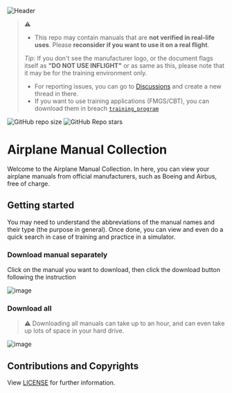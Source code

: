 ![Header](https://github.com/shiroinekotfs/my-airplane-manuals/assets/115929530/81d80b91-f389-4e53-afc3-9b3b92e34db2)

> ⚠️
> * This repo may contain manuals that are **not verified in real-life uses**. Please **reconsider if you want to use it on a real flight**.
> 
> *Tip*: If you don't see the manufacturer logo, or the document flags itself as **"DO NOT USE INFLIGHT"** or as same as this, please note that it may be for the training environment only.
> * For reporting issues, you can go to [Discussions](https://github.com/shiroinekotfs/my-airplane-manuals/discussions) and create a new  thread in there.
> * If you want to use training applications (FMGS/CBT), you can download them in breach [`training_program`](https://github.com/shiroinekotfs/my-airplane-manuals/tree/training_program)

![GitHub repo size](https://img.shields.io/github/repo-size/shiroinekotfs/my-airplane-manuals)
![GitHub Repo stars](https://img.shields.io/github/stars/shiroinekotfs/my-airplane-manuals)

# Airplane Manual Collection

Welcome to the Airplane Manual Collection. In here, you can view your airplane manuals from official manufacturers, such as Boeing and Airbus, free of charge.

## Getting started

You may need to understand the abbreviations of the manual names and their type (the purpose in general). Once done, you can view and even do a quick search in case of training and practice in a simulator.

### Download manual separately

Click on the manual you want to download, then click the download button following the instruction

![image](https://github.com/shiroinekotfs/my-airplane-manuals/assets/115929530/8363e8c5-a98e-4259-b33c-99ab42327eed)

### Download all

> ⚠️ Downloading all manuals can take up to an hour, and can even take up lots of space in your hard drive.

![image](https://github.com/shiroinekotfs/my-airplane-manuals/assets/115929530/295d3eb3-3edf-4afb-a25f-8744c3c10d05)

## Contributions and Copyrights

View [LICENSE](https://github.com/shiroinekotfs/my-airplane-manuals#) for further information.
